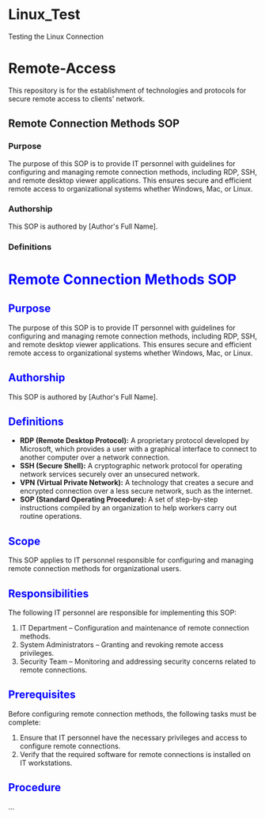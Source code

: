 # Linux_Test
Testing the Linux Connection
# Remote-Access

This repository is for the establishment of technologies and protocols for secure remote access to clients' network.

## Remote Connection Methods SOP

### Purpose

The purpose of this SOP is to provide IT personnel with guidelines for configuring and managing remote connection methods, including RDP, SSH, and remote desktop viewer applications. This ensures secure and efficient remote access to organizational systems whether Windows, Mac, or Linux.

### Authorship

This SOP is authored by [Author's Full Name].

### Definitions

# <span style="color:blue;">Remote Connection Methods SOP</span>

## <span style="color:blue;">Purpose</span>
The purpose of this SOP is to provide IT personnel with guidelines for configuring and managing remote connection methods, including RDP, SSH, and remote desktop viewer applications. This ensures secure and efficient remote access to organizational systems whether Windows, Mac, or Linux.

## <span style="color:blue;">Authorship</span>
This SOP is authored by [Author's Full Name].

## <span style="color:blue;">Definitions</span>
- **RDP (Remote Desktop Protocol):** A proprietary protocol developed by Microsoft, which provides a user with a graphical interface to connect to another computer over a network connection.
- **SSH (Secure Shell):** A cryptographic network protocol for operating network services securely over an unsecured network.
- **VPN (Virtual Private Network):** A technology that creates a secure and encrypted connection over a less secure network, such as the internet.
- **SOP (Standard Operating Procedure):** A set of step-by-step instructions compiled by an organization to help workers carry out routine operations.

## <span style="color:blue;">Scope</span>
This SOP applies to IT personnel responsible for configuring and managing remote connection methods for organizational users.

## <span style="color:blue;">Responsibilities</span>
The following IT personnel are responsible for implementing this SOP:
1. IT Department – Configuration and maintenance of remote connection methods.
2. System Administrators – Granting and revoking remote access privileges.
3. Security Team – Monitoring and addressing security concerns related to remote connections.

## <span style="color:blue;">Prerequisites</span>
Before configuring remote connection methods, the following tasks must be complete:
1. Ensure that IT personnel have the necessary privileges and access to configure remote connections.
2. Verify that the required software for remote connections is installed on IT workstations.

## <span style="color:blue;">Procedure</span>
...

 
